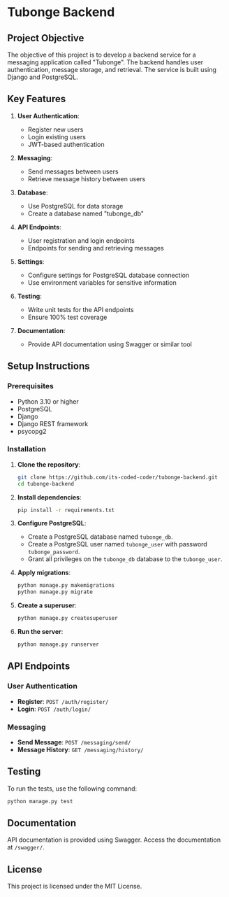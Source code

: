 
# Tubonge Backend

## Project Objective
The objective of this project is to develop a backend service for a messaging application called "Tubonge". The backend handles user authentication, message storage, and retrieval. The service is built using Django and PostgreSQL.

## Key Features
1. **User Authentication**:
   - Register new users
   - Login existing users
   - JWT-based authentication

2. **Messaging**:
   - Send messages between users
   - Retrieve message history between users

3. **Database**:
   - Use PostgreSQL for data storage
   - Create a database named "tubonge_db"

4. **API Endpoints**:
   - User registration and login endpoints
   - Endpoints for sending and retrieving messages

5. **Settings**:
   - Configure settings for PostgreSQL database connection
   - Use environment variables for sensitive information

6. **Testing**:
   - Write unit tests for the API endpoints
   - Ensure 100% test coverage

7. **Documentation**:
   - Provide API documentation using Swagger or similar tool

## Setup Instructions

### Prerequisites
- Python 3.10 or higher
- PostgreSQL
- Django
- Django REST framework
- psycopg2

### Installation

1. **Clone the repository**:
   ```bash
   git clone https://github.com/its-coded-coder/tubonge-backend.git
   cd tubonge-backend
   ```

2. **Install dependencies**:
   ```bash
   pip install -r requirements.txt
   ```

3. **Configure PostgreSQL**:
   - Create a PostgreSQL database named `tubonge_db`.
   - Create a PostgreSQL user named `tubonge_user` with password `tubonge_password`.
   - Grant all privileges on the `tubonge_db` database to the `tubonge_user`.

4. **Apply migrations**:
   ```bash
   python manage.py makemigrations
   python manage.py migrate
   ```

5. **Create a superuser**:
   ```bash
   python manage.py createsuperuser
   ```

6. **Run the server**:
   ```bash
   python manage.py runserver
   ```

## API Endpoints

### User Authentication
- **Register**: `POST /auth/register/`
- **Login**: `POST /auth/login/`

### Messaging
- **Send Message**: `POST /messaging/send/`
- **Message History**: `GET /messaging/history/`

## Testing
To run the tests, use the following command:
```bash
python manage.py test
```

## Documentation
API documentation is provided using Swagger. Access the documentation at `/swagger/`.

## License
This project is licensed under the MIT License.
